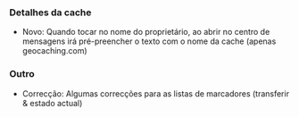 ### Detalhes da cache
- Novo: Quando tocar no nome do proprietário, ao abrir no centro de mensagens irá pré-preencher o texto com o nome da cache (apenas geocaching.com)

### Outro
- Correcção: Algumas correcções para as listas de marcadores (transferir & estado actual)
